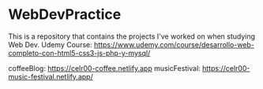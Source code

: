 # WebDevPractice
This is a repository that contains the projects I've worked on when studying Web Dev. 
Udemy Course: https://www.udemy.com/course/desarrollo-web-completo-con-html5-css3-js-php-y-mysql/

coffeeBlog: https://celr00-coffee.netlify.app
musicFestival: https://celr00-music-festival.netlify.app/